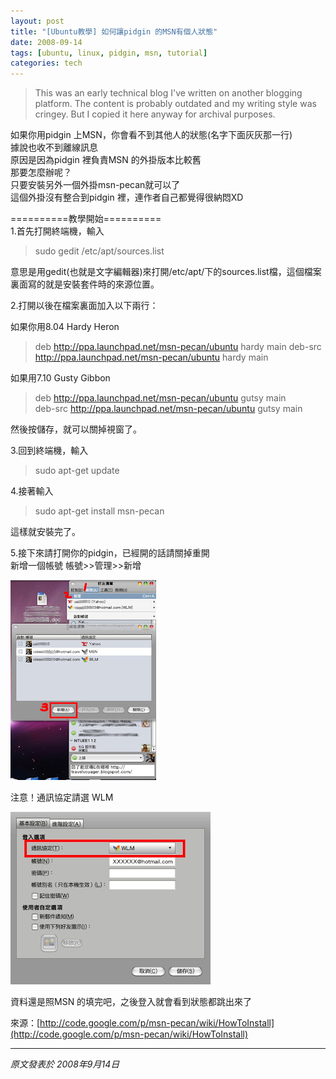 ```yaml
---
layout: post
title: "[Ubuntu教學] 如何讓pidgin 的MSN有個人狀態"
date: 2008-09-14
tags: [ubuntu, linux, pidgin, msn, tutorial]
categories: tech
---
```


> This was an early technical blog I've written on another blogging platform. The content is probably outdated and my writing style was cringey. But I copied it here anyway for archival purposes.

如果你用pidgin 上MSN，你會看不到其他人的狀態(名字下面灰灰那一行)  
據說也收不到離線訊息  
原因是因為pidgin 裡負責MSN 的外掛版本比較舊  
那要怎麼辦呢？  
只要安裝另外一個外掛msn-pecan就可以了  
這個外掛沒有整合到pidgin 裡，連作者自己都覺得很納悶XD  
  
==========教學開始==========  
1.首先打開終端機，輸入  

> sudo gedit /etc/apt/sources.list

意思是用gedit(也就是文字編輯器)來打開/etc/apt/下的sources.list檔，這個檔案裏面寫的就是安裝套件時的來源位置。  
  
2.打開以後在檔案裏面加入以下兩行：  
  

如果你用8.04 Hardy Heron

> deb http://ppa.launchpad.net/msn-pecan/ubuntu hardy main
> deb-src http://ppa.launchpad.net/msn-pecan/ubuntu hardy main

如果用7.10 Gusty Gibbon  

> deb http://ppa.launchpad.net/msn-pecan/ubuntu gutsy main  
> deb-src http://ppa.launchpad.net/msn-pecan/ubuntu gutsy main

然後按儲存，就可以關掉視窗了。  
  
3.回到終端機，輸入  

> sudo apt-get update

4.接著輸入  
  

> sudo apt-get install msn-pecan  

這樣就安裝完了。  
  
5.接下來請打開你的pidgin，已經開的話請關掉重開  
新增一個帳號 帳號>>管理>>新增  

![Pidgin帳號管理](/blog_assets/ubuntu-pidgin/msn.jpg)

注意！通訊協定請選 WLM  
  

![新增帳號](/blog_assets/ubuntu-pidgin/add.jpg)

資料還是照MSN 的填完吧，之後登入就會看到狀態都跳出來了  
  
來源：[http://code.google.com/p/msn-pecan/wiki/HowToInstall](http://code.google.com/p/msn-pecan/wiki/HowToInstall)

---

*原文發表於 2008年9月14日*
